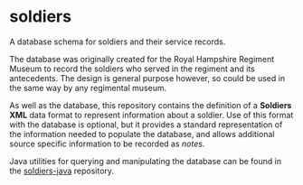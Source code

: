 # soldiers
A database schema for soldiers and their service records.

The database was originally created for the Royal Hampshire Regiment Museum to record the soldiers who served in the regiment and its antecedents. The design is general purpose however, so could be used in the same way by any regimental museum.

As well as the database, this repository contains the definition of a **Soldiers XML** data format to represent information about a soldier. Use of this format with the database is optional, but it provides a standard representation of the information needed to populate the database, and allows additional source specific information to be recorded as *notes*.

Java utilities for querying and manipulating the database can be found in the [soldiers-java](https://github.com/tigersmuseum/soldiers-java) repository.